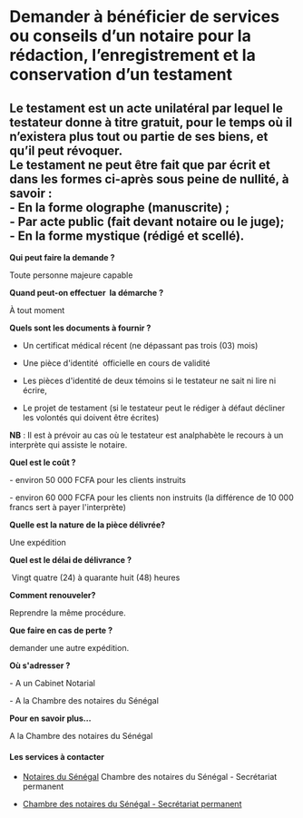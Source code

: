 # Demander à bénéficier de services ou conseils d’un notaire pour la rédaction, l’enregistrement et la conservation d’un testament

Le testament est un acte unilatéral par lequel le testateur donne à titre gratuit, pour le temps où il n’existera plus tout ou partie de ses biens, et qu’il peut révoquer.  
Le testament ne peut être fait que par écrit et dans les formes ci-après sous peine de nullité, à savoir :  
\- En la forme olographe (manuscrite) ;  
\- Par acte public (fait devant notaire ou le juge);  
\- En la forme mystique (rédigé et scellé).
---------------------------------------------------------------------------------------------------------------------------------------------------------------------------------------------------------------------------------------------------------------------------------------------------------------------------------------------------------------------------------------------------------------------------------------

**Qui peut faire la demande ?**

Toute personne majeure capable

**Quand peut-on effectuer  la démarche ?**

À tout moment

**Quels sont les documents à fournir ?**

*   Un certificat médical récent (ne dépassant pas trois (03) mois)  
    
*   Une pièce d'identité  officielle en cours de validité
*   Les pièces d'identité de deux témoins si le testateur ne sait ni lire ni écrire,
*   Le projet de testament (si le testateur peut le rédiger à défaut décliner les volontés qui doivent être écrites)

**NB** : Il est à prévoir au cas où le testateur est analphabète le recours à un interprète qui assiste le notaire.

**Quel est le coût ?**

\- environ 50 000 FCFA pour les clients instruits

\- environ 60 000 FCFA pour les clients non instruits (la différence de 10 000 francs sert à payer l'interprète) 

**Quelle est la nature de la pièce délivrée?**

Une expédition

**Quel est le délai de délivrance ?**

 Vingt quatre (24) à quarante huit (48) heures  

**Comment renouveler?**

Reprendre la même procédure.

**Que faire en cas de perte ?**

demander une autre expédition.

**Où s'adresser ?**

\- A un Cabinet Notarial

\- A la Chambre des notaires du Sénégal

**Pour en savoir plus…**

A la Chambre des notaires du Sénégal

#### Les services à contacter

*   [Notaires du Sénégal](../../../services/notaires-du-senegal.md) Chambre des notaires du Sénégal - Secrétariat permanent  
    
*   [Chambre des notaires du Sénégal - Secrétariat permanent](../../../services/chambre-des-notaires-du-senegal-secretariat-permanent.md)